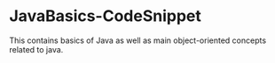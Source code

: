 # JavaBasics-CodeSnippet
This contains basics of Java as well as main object-oriented concepts related to java.
